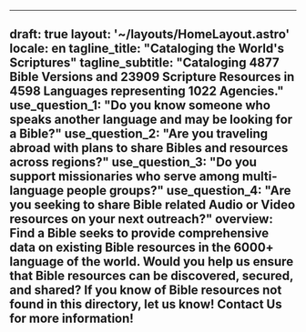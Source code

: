 ---

draft: true
layout: '~/layouts/HomeLayout.astro'
locale: en
tagline_title: "Cataloging the World's Scriptures"
tagline_subtitle: "Cataloging 4877 Bible Versions and 23909 Scripture Resources in 4598 Languages representing 1022 Agencies."
use_question_1: "Do you know someone who speaks another language and may be looking for a Bible?"
use_question_2: "Are you traveling abroad with plans to share Bibles and resources across regions?"
use_question_3: "Do you support missionaries who serve among multi-language people groups?"
use_question_4: "Are you seeking to share Bible related Audio or Video resources on your next outreach?"
overview: Find a Bible seeks to provide comprehensive data on existing Bible resources in the 6000+ language of the world. Would you help us ensure that Bible resources can be discovered, secured, and shared? If you know of Bible resources not found in this directory, let us know! Contact Us for more information!
---